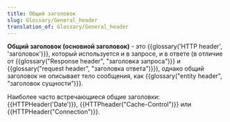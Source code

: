 ```yaml
---
title: Общий заголовок
slug: Glossary/General_header
translation_of: Glossary/General_header
---
```


**Общий заголовок (основной заголовок)** - это {{glossary('HTTP header', 'заголовок')}}, который используется и в запросе, и в ответе (в отличие от {{glossary("Response header", "заголовка запроса")}} и {{glossary("request header", "заголовка ответа")}}), однако общий заголовок не описывает тело сообщения, как {{glossary("entity header", "заголовок сущности")}}.

Наиболее часто встречающиеся общие заголовки: {{HTTPHeader('Date')}}, {{HTTPheader("Cache-Control")}} или {{HTTPHeader("Connection")}}.

